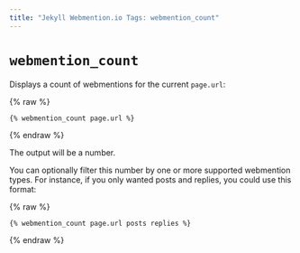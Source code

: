 ```yaml
---
title: "Jekyll Webmention.io Tags: webmention_count"
---
```


# `webmention_count`

Displays a count of webmentions for the current `page.url`:

{% raw %}
```liquid
{% webmention_count page.url %}
```
{% endraw %}

The output will be a number.

You can optionally filter this number by one or more supported webmention types. For instance, if you only wanted posts and replies, you could use this format:

{% raw %}
```liquid
{% webmention_count page.url posts replies %}
```
{% endraw %}